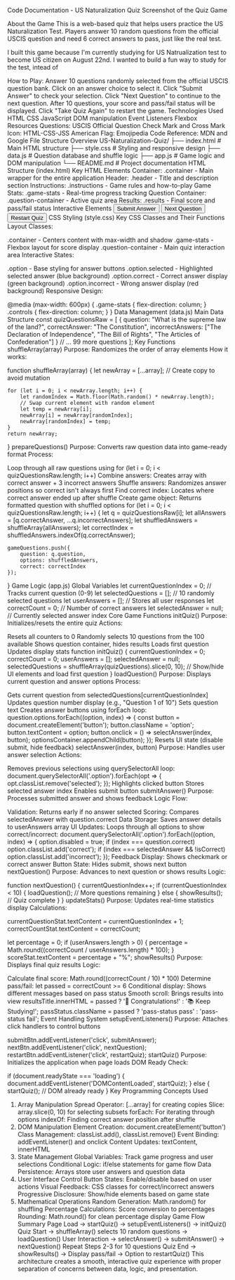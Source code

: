 Code Documentation - US Naturalization Quiz
Screenshot of the Quiz Game

About the Game
This is a web-based quiz that helps users practice the US Naturalization Test. Players answer 10 random questions from the official USCIS question and need 6 correct answers to pass, just like the real test.

I built this game because I'm currently studying for US Natrualization test to become US citizen on August 22nd. I wanted to build a fun way to study for the test, intead of

How to Play:
Answer 10 questions randomly selected from the official USCIS question bank.
Click on an answer choice to select it.
Click "Submit Answer" to check your selection.
Click "Next Question" to continue to the next question.
After 10 questions, your score and pass/fail status will be displayed.
Click "Take Quiz Again" to restart the game.
Technologies Used
HTML
CSS
JavaScript
DOM manipulation
Event Listeners
Flexbox
Resources
Questions: USCIS Official Question
Check Mark and Cross Mark Icon: HTML-CSS-JSS
American Flag: Emojipedia
Code Reference: MDN and Google
File Structure Overview
US-Naturalization-Quiz/
├── index.html # Main HTML structure
├── style.css # Styling and responsive design
├── data.js # Question database and shuffle logic
├── app.js # Game logic and DOM manipulation
└── README.md # Project documentation
HTML Structure (index.html)
Key HTML Elements
Container: .container - Main wrapper for the entire application
Header: .header - Title and description section
Instructions: .instructions - Game rules and how-to-play
Game Stats: .game-stats - Real-time progress tracking
Question Container: .question-container - Active quiz area
Results: .results - Final score and pass/fail status
Interactive Elements
<button class="btn" id="submit-btn">Submit Answer</button>
<button class="btn" id="next-btn">Next Question</button>
<button class="btn" id="restart-btn">Restart Quiz</button>
CSS Styling (style.css)
Key CSS Classes and Their Functions
Layout Classes:

.container - Centers content with max-width and shadow
.game-stats - Flexbox layout for score display
.question-container - Main quiz interaction area
Interactive States:

.option - Base styling for answer buttons
.option.selected - Highlighted selected answer (blue background)
.option.correct - Correct answer display (green background)
.option.incorrect - Wrong answer display (red background)
Responsive Design:

@media (max-width: 600px) {
.game-stats { flex-direction: column; }
.controls { flex-direction: column; }
}
Data Management (data.js)
Main Data Structure
const quizQuestionsRaw = [
{
question: "What is the supreme law of the land?",
correctAnswer: "The Constitution",
incorrectAnswers: ["The Declaration of Independence", "The Bill of Rights", "The Articles of Confederation"]
}
// ... 99 more questions
];
Key Functions
shuffleArray(array)
Purpose: Randomizes the order of array elements How it works:

function shuffleArray(array) {
let newArray = [...array]; // Create copy to avoid mutation

    for (let i = 0; i < newArray.length; i++) {
        let randomIndex = Math.floor(Math.random() * newArray.length);
        // Swap current element with random element
        let temp = newArray[i];
        newArray[i] = newArray[randomIndex];
        newArray[randomIndex] = temp;
    }
    return newArray;

}
prepareQuestions()
Purpose: Converts raw question data into game-ready format Process:

Loop through all raw questions using for (let i = 0; i < quizQuestionsRaw.length; i++)
Combine answers: Creates array with correct answer + 3 incorrect answers
Shuffle answers: Randomizes answer positions so correct isn't always first
Find correct index: Locates where correct answer ended up after shuffle
Create game object: Returns formatted question with shuffled options
for (let i = 0; i < quizQuestionsRaw.length; i++) {
let q = quizQuestionsRaw[i];
let allAnswers = [q.correctAnswer, ...q.incorrectAnswers];
let shuffledAnswers = shuffleArray(allAnswers);
let correctIndex = shuffledAnswers.indexOf(q.correctAnswer);

    gameQuestions.push({
        question: q.question,
        options: shuffledAnswers,
        correct: correctIndex
    });

}
Game Logic (app.js)
Global Variables
let currentQuestionIndex = 0; // Tracks current question (0-9)
let selectedQuestions = []; // 10 randomly selected questions
let userAnswers = []; // Stores all user responses
let correctCount = 0; // Number of correct answers
let selectedAnswer = null; // Currently selected answer index
Core Game Functions
initQuiz()
Purpose: Initializes/resets the entire quiz Actions:

Resets all counters to 0
Randomly selects 10 questions from the 100 available
Shows question container, hides results
Loads first question
Updates display stats
function initQuiz() {
currentQuestionIndex = 0;
correctCount = 0;
userAnswers = [];
selectedAnswer = null;
selectedQuestions = shuffleArray(quizQuestions).slice(0, 10);
// Show/hide UI elements and load first question
}
loadQuestion()
Purpose: Displays current question and answer options Process:

Gets current question from selectedQuestions[currentQuestionIndex]
Updates question number display (e.g., "Question 1 of 10")
Sets question text
Creates answer buttons using forEach loop:
question.options.forEach((option, index) => {
const button = document.createElement('button');
button.className = 'option';
button.textContent = option;
button.onclick = () => selectAnswer(index, button);
optionsContainer.appendChild(button);
});
Resets UI state (disable submit, hide feedback)
selectAnswer(index, button)
Purpose: Handles user answer selection Actions:

Removes previous selections using querySelectorAll loop:
document.querySelectorAll('.option').forEach(opt => {
opt.classList.remove('selected');
});
Highlights clicked button
Stores selected answer index
Enables submit button
submitAnswer()
Purpose: Processes submitted answer and shows feedback Logic Flow:

Validation: Returns early if no answer selected
Scoring: Compares selectedAnswer with question.correct
Data Storage: Saves answer details to userAnswers array
UI Updates: Loops through all options to show correct/incorrect:
document.querySelectorAll('.option').forEach((option, index) => {
option.disabled = true;
if (index === question.correct) option.classList.add('correct');
if (index === selectedAnswer && !isCorrect) option.classList.add('incorrect');
});
Feedback Display: Shows checkmark or correct answer
Button State: Hides submit, shows next button
nextQuestion()
Purpose: Advances to next question or shows results Logic:

function nextQuestion() {
currentQuestionIndex++;
if (currentQuestionIndex < 10) {
loadQuestion(); // More questions remaining
} else {
showResults(); // Quiz complete
}
}
updateStats()
Purpose: Updates real-time statistics display Calculations:

currentQuestionStat.textContent = currentQuestionIndex + 1;
correctCountStat.textContent = correctCount;

let percentage = 0;
if (userAnswers.length > 0) {
percentage = Math.round((correctCount / userAnswers.length) \* 100);
}
scoreStat.textContent = percentage + "%";
showResults()
Purpose: Displays final quiz results Logic:

Calculate final score: Math.round((correctCount / 10) \* 100)
Determine pass/fail: let passed = correctCount >= 6
Conditional display: Shows different messages based on pass status
Smooth scroll: Brings results into view
resultsTitle.innerHTML = passed ? '🎉 Congratulations!' : '📚 Keep Studying!';
passStatus.className = passed ? 'pass-status pass' : 'pass-status fail';
Event Handling System
setupEventListeners()
Purpose: Attaches click handlers to control buttons

submitBtn.addEventListener('click', submitAnswer);
nextBtn.addEventListener('click', nextQuestion);
restartBtn.addEventListener('click', restartQuiz);
startQuiz()
Purpose: Initializes the application when page loads DOM Ready Check:

if (document.readyState === 'loading') {
document.addEventListener('DOMContentLoaded', startQuiz);
} else {
startQuiz(); // DOM already ready
}
Key Programming Concepts Used

1. Array Manipulation
   Spread Operator: [...array] for creating copies
   Slice: array.slice(0, 10) for selecting subsets
   forEach: For iterating through options
   indexOf: Finding correct answer position after shuffle
2. DOM Manipulation
   Element Creation: document.createElement('button')
   Class Management: classList.add(), classList.remove()
   Event Binding: addEventListener() and onclick
   Content Updates: textContent, innerHTML
3. State Management
   Global Variables: Track game progress and user selections
   Conditional Logic: if/else statements for game flow
   Data Persistence: Arrays store user answers and question data
4. User Interface Control
   Button States: Enable/disable based on user actions
   Visual Feedback: CSS classes for correct/incorrect answers
   Progressive Disclosure: Show/hide elements based on game state
5. Mathematical Operations
   Random Generation: Math.random() for shuffling
   Percentage Calculations: Score conversion to percentages
   Rounding: Math.round() for clean percentage display
   Game Flow Summary
   Page Load → startQuiz() → setupEventListeners() → initQuiz()
   Quiz Start → shuffleArray() selects 10 random questions → loadQuestion()
   User Interaction → selectAnswer() → submitAnswer() → nextQuestion()
   Repeat Steps 2-3 for 10 questions
   Quiz End → showResults() → Display pass/fail → Option to restartQuiz()
   This architecture creates a smooth, interactive quiz experience with proper separation of concerns between data, logic, and presentation.
